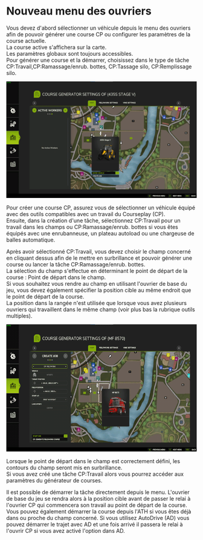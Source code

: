 # Nouveau menu des ouvriers
  
Vous devez d'abord sélectionner un véhicule depuis le menu des ouvriers afin de pouvoir générer une course CP ou configurer les paramètres de la course actuelle.   
La course active s'affichera sur la carte.  
Les paramètres globaux sont toujours accessibles.  
Pour générer une course et la démarrer, choisissez dans le type de tâche CP:Travail,CP:Ramassage/enrub. bottes, CP:Tassage silo, CP:Remplissage silo.  

![Image](../assets/images/startjobmenuhelp_0_0_1024_895.png)
  
Pour créer une course CP, assurez vous de sélectionner un véhicule équipé avec des outils compatibles avec un travail du Courseplay (CP).  
Ensuite, dans la création d'une tâche, sélectionnez CP:Travail pour un travail dans les champs ou CP:Ramassage/enrub. bottes si vous êtes équipés avec une enrubanneuse, un plateau autoload ou une chargeuse de balles automatique.  

  
Après avoir sélectionné CP:Travail, vous devez choisir le champ concerné en cliquant dessus afin de le mettre en surbrillance et pouvoir générer une course ou lancer la tâche CP:Ramassage/enrub. bottes.  
La sélection du champ s'effectue en déterminant le point de départ de la course : Point de départ dans le champ.  
Si vous souhaitez vous rendre au champ en utilisant l'ouvrier de base du jeu, vous devez également spécifier la position cible au même endroit que le point de départ de la course.  
La position dans la rangée n'est utilisée que lorsque vous avez plusieurs ouvriers qui travaillent dans le même champ (voir plus bas la rubrique outils multiples).  

![Image](../assets/images/readyjobmenuhelp_0_0_765_510.png)
  
Lorsque le point de départ dans le champ est correctement défini, les contours du champ seront mis en surbrillance.  
Si vous avez créé une tâche CP:Travail alors vous pourrez accéder aux paramètres du générateur de courses.  

  
Il est possible de démarrer la tâche directement depuis le menu. L'ouvrier de base du jeu se rendra alors à la position cible avant de passer le relai à l'ouvrier CP qui commencera son travail au point de départ de la course.  
Vous pouvez également démarrer la course depuis l'ATH si vous êtes déjà dans ou proche du champ concerné. Si vous utilisez AutoDrive (AD) vous pouvez démarrer le trajet avec AD et une fois arrivé il passera le relai à l'ouvrir CP si vous avez activé l'option dans AD.  
